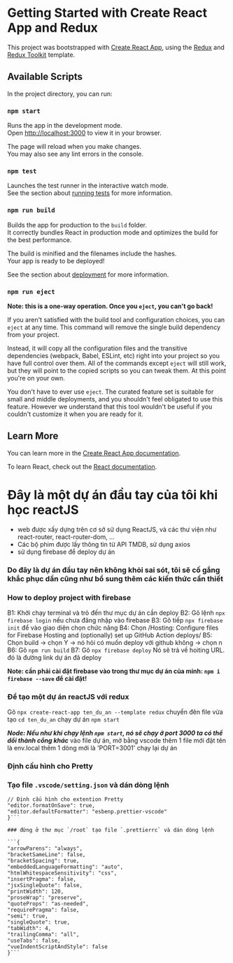 # Getting Started with Create React App and Redux

This project was bootstrapped with [Create React App](https://github.com/facebook/create-react-app), using the [Redux](https://redux.js.org/) and [Redux Toolkit](https://redux-toolkit.js.org/) template.

## Available Scripts

In the project directory, you can run:

### `npm start`

Runs the app in the development mode.\
Open [http://localhost:3000](http://localhost:3000) to view it in your browser.

The page will reload when you make changes.\
You may also see any lint errors in the console.

### `npm test`

Launches the test runner in the interactive watch mode.\
See the section about [running tests](https://facebook.github.io/create-react-app/docs/running-tests) for more information.

### `npm run build`

Builds the app for production to the `build` folder.\
It correctly bundles React in production mode and optimizes the build for the best performance.

The build is minified and the filenames include the hashes.\
Your app is ready to be deployed!

See the section about [deployment](https://facebook.github.io/create-react-app/docs/deployment) for more information.

### `npm run eject`

**Note: this is a one-way operation. Once you `eject`, you can't go back!**

If you aren't satisfied with the build tool and configuration choices, you can `eject` at any time. This command will remove the single build dependency from your project.

Instead, it will copy all the configuration files and the transitive dependencies (webpack, Babel, ESLint, etc) right into your project so you have full control over them. All of the commands except `eject` will still work, but they will point to the copied scripts so you can tweak them. At this point you're on your own.

You don't have to ever use `eject`. The curated feature set is suitable for small and middle deployments, and you shouldn't feel obligated to use this feature. However we understand that this tool wouldn't be useful if you couldn't customize it when you are ready for it.

## Learn More

You can learn more in the [Create React App documentation](https://facebook.github.io/create-react-app/docs/getting-started).

To learn React, check out the [React documentation](https://reactjs.org/).

# Đây là một dự án đầu tay của tôi khi học reactJS

-   web được xấy dựng trên cơ sở sử dụng ReactJS, và các thư viện như
    react-router, react-router-dom, ...
-   Các bộ phim được lấy thông tin từ API TMDB, sử dụng axios
-   sử dụng firebase để deploy dự án

### Do đây là dự án đầu tay nên không khỏi sai sót, tôi sẽ cố gắng khắc phục dần cũng như bổ sung thêm các kiến thức cần thiết

### How to deploy project with firebase

B1: Khởi chạy terminal và trỏ đến thư mục dự án cần deploy
B2: Gõ lệnh `npx firebase login` nếu chưa đăng nhập vào firebase
B3: Gõ tiếp `npx firebase init` để vào giao diện chọn chức năng
B4: Chọn /Hosting: Configure files for Firebase Hosting and (optionally) set up
GitHub Action deploys/
B5: Chọn build -> chọn Y -> nó hỏi có muốn deploy với github không -> chọn n
B6: Gõ `npm run build`
B7: Gõ `npx firebase deploy`
Nó sẽ trả về hoiting URL. đó là đường link dự án đã deploy

**Note: cần phải cài đặt firebase vào trong thư mục dự án của minh: `npm i firebase --save` để cài đặt!**

### Để tạo một dự án reactJS với redux

Gõ `npx create-react-app ten_du_an --template redux`
chuyển đên file vừa tạo `cd ten_du_an`
chạy dự án `npm start`

**_Node: Nếu như khi chạy lệnh `npm start`, nó sẽ chạy ở port 3000 ta có thể dổi thành cổng khác_**
vào file dự án, mở bằng vscode
thêm 1 file mới đặt tên là env.local
thêm 1 dòng mới là 'PORT=3001'
chạy lại dự án

### Định cấu hình cho Pretty

### Tạo file `.vscode/setting.json` và dán dòng lệnh

````{
// Định cấu hình cho extention Pretty
"editor.formatOnSave": true,
"editor.defaultFormatter": "esbenp.prettier-vscode"
}```

### đứng ở thư mục `/root` tạo file `.prettierrc` và dán dòng lệnh

```{
"arrowParens": "always",
"bracketSameLine": false,
"bracketSpacing": true,
"embeddedLanguageFormatting": "auto",
"htmlWhitespaceSensitivity": "css",
"insertPragma": false,
"jsxSingleQuote": false,
"printWidth": 120,
"proseWrap": "preserve",
"quoteProps": "as-needed",
"requirePragma": false,
"semi": true,
"singleQuote": true,
"tabWidth": 4,
"trailingComma": "all",
"useTabs": false,
"vueIndentScriptAndStyle": false
}```
````
